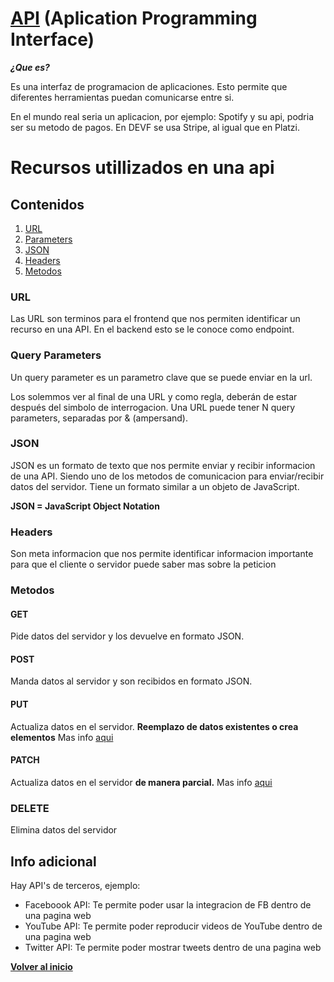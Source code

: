 # [API](https://www.w3schools.com/js/js_api_intro.asp) (Aplication Programming Interface)

**_¿Que es?_**

Es una interfaz de programacion de aplicaciones. Esto permite que diferentes herramientas puedan comunicarse entre si.

En el mundo real seria un aplicacion, por ejemplo: Spotify y su api, podria ser su metodo de pagos. En DEVF se usa Stripe, al igual que en Platzi.

# Recursos utillizados en una api

## Contenidos

1. [URL](#url)
2. [Parameters](#query-parameters)
3. [JSON](#json)
4. [Headers](#headers)
5. [Metodos](#metodos)

### URL

Las URL son terminos para el frontend que nos permiten identificar un recurso en una API. En el backend esto se le conoce como endpoint.

### Query Parameters

Un query parameter es un parametro clave que se puede enviar en la url.

Los solemmos ver al final de una URL y como regla, deberán de estar después del simbolo de interrogacion. Una URL puede tener N query parameters, separadas por & (ampersand).

### JSON

JSON es un formato de texto que nos permite enviar y recibir informacion de una API. Siendo uno de los metodos de comunicacion para enviar/recibir datos del servidor. Tiene un formato similar a un objeto de JavaScript.

**JSON = JavaScript Object Notation**

### Headers

Son meta informacion que nos permite identificar informacion importante para que el cliente o servidor puede saber mas sobre la peticion

### Metodos

#### **GET**

Pide datos del servidor y los devuelve en formato JSON.

#### **POST**

Manda datos al servidor y son recibidos en formato JSON.

#### **PUT**

Actualiza datos en el servidor. **Reemplazo de datos existentes o crea elementos** Mas info [aqui](https://developer.mozilla.org/es/docs/Web/HTTP/Methods/PUT)

#### **PATCH**

Actualiza datos en el servidor **de manera parcial.** Mas info [aqui](https://developer.mozilla.org/es/docs/Web/HTTP/Methods/PATCH)

### **DELETE**

Elimina datos del servidor

## Info adicional

Hay API's de terceros, ejemplo:

- Faceboook API: Te permite poder usar la integracion de FB dentro de una pagina web
- YouTube API: Te permite poder reproducir videos de YouTube dentro de una pagina web
- Twitter API: Te permite poder mostrar tweets dentro de una pagina web

**[Volver al inicio](#contenidos)**
